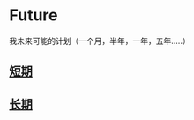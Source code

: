 # Future
我未来可能的计划（一个月，半年，一年，五年.....）


## [短期](https://github.com/yanboishere/Future/blob/master/All/recent.md)
## [长期](https://github.com/yanboishere/Future/blob/master/All/long%20term.md)
